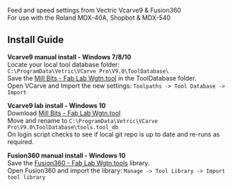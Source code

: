 Feed and speed settings from Vectric Vcarve9 & Fusion360  
For use with the Roland MDX-40A, Shopbot & MDX-540  

## Install Guide  


__Vcarve9 manual install - Windows 7/8/10__  
Locate your local tool database folder:   
`C:\ProgramData\Vetric\VCarve Pro\V9.0\ToolDatabase\`  
Save the [Mill Bits - Fab Lab Wgtn.tool](https://github.com/FabLabWgtn/material-profiles/blob/master/CNC%20Mill%20Settings/Mill%20Bits%20-%20Fab%20Lab%20Wgtn.tool?raw=true) in the ToolDatabase folder.  
Open VCarve and Import the new settings: `Toolpaths -> Tool Database -> Import`  

__Vcarve9 lab install - Windows 10__   
Download [Mill Bits - Fab Lab Wgtn.tool](https://github.com/FabLabWgtn/material-profiles/blob/master/CNC%20Mill%20Settings/Mill%20Bits%20-%20Fab%20Lab%20Wgtn.tool?raw=true)  
Move and rename to `C:\ProgramData\Vetric\VCarve Pro\V9.0\ToolDatabase\tools.tool_db`  
On login script checks to see if local git repo is up to date and re-runs as required.  

__Fusion360 manual install - Windows 10__  
Save the [Fusion360 - Fab Lab Wgtn.tools](https://github.com/FabLabWgtn/material-profiles/blob/master/CNC%20Mill%20Settings/Fusion360%20-%20Fab%20Lab%20Wgtn.tools?raw=true) library.  
Open Fusion360 and import the library: `Manage -> Tool Library -> Import tool library`    
